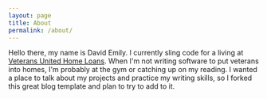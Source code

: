 ```yaml
---
layout: page
title: About
permalink: /about/
---
```


Hello there, my name is David Emily. I currently sling code for a living at [Veterans United Home Loans](https://www.veteransunited.com/).
When I'm not writing software to put veterans into homes, I'm probably at the gym or catching up on my reading. 
I wanted a place to talk about my projects and practice my writing skills, so I forked this great blog template and plan to try to add to it.

